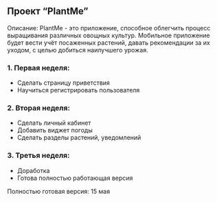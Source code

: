 ## Проект “PlantMe”

Описание:
PlantMe - это приложение, способное облегчить процесс выращивания различных овощных культур.
Мобильное приложение будет вести учёт посаженных растений, давать рекомендации за их уходом, с целью добиться наилучшего урожая.


### 1. Первая неделя: 

- Сделать страницу приветствия
- Научиться регистрировать пользователя

### 2. Вторая неделя:

- Сделать личный кабинет
- Добавить виджет погоды
- Сделать разделы растений, уведомлений

### 3. Третья неделя:

- Доработка
- Готова полностью работающая версия

Полностью готовая версия: 15 мая
